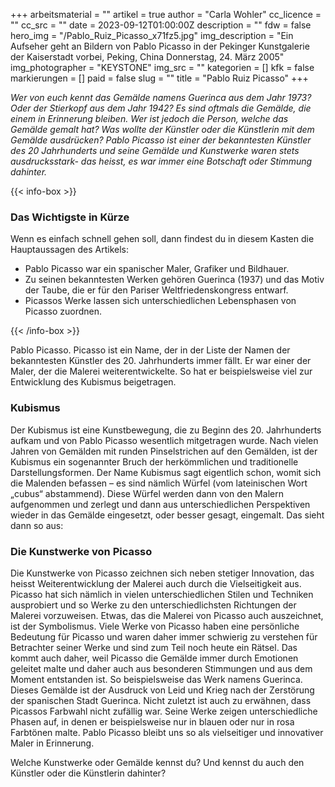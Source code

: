 +++
arbeitsmaterial = ""
artikel = true
author = "Carla Wohler"
cc_licence = ""
cc_src = ""
date = 2023-09-12T01:00:00Z
description = ""
fdw = false
hero_img = "/Pablo_Ruiz_Picasso_x71fz5.jpg"
img_description = "Ein Aufseher geht an Bildern von Pablo Picasso in der Pekinger Kunstgalerie der Kaiserstadt vorbei, Peking, China Donnerstag, 24. März 2005"
img_photographer = "KEYSTONE"
img_src = ""
kategorien = []
kfk = false
markierungen = []
paid = false
slug = ""
title = "Pablo Ruiz Picasso"
+++

_Wer von euch kennt das Gemälde namens Guerinca aus dem Jahr 1973? Oder der Stierkopf aus dem Jahr 1942? Es sind oftmals die Gemälde, die einem in Erinnerung bleiben. Wer ist jedoch die Person, welche das Gemälde gemalt hat? Was wollte der Künstler oder die Künstlerin mit dem Gemälde ausdrücken? Pablo Picasso ist einer der bekanntesten Künstler des 20 Jahrhunderts und seine Gemälde und Kunstwerke waren stets ausdrucksstark- das heisst, es war immer eine Botschaft oder Stimmung dahinter._

{{< info-box >}} <h3>Das Wichtigste in Kürze</h3>

<p>Wenn es einfach schnell gehen soll, dann findest du in diesem Kasten die Hauptaussagen des Artikels:</p>

<ul>

<li>Pablo Picasso war ein spanischer Maler, Grafiker und Bildhauer.</li>

<li>Zu seinen bekanntesten Werken gehören Guerinca (1937) und das Motiv der Taube, die er für den Pariser Weltfriedenskongress entwarf.</li>

<li>Picassos Werke lassen sich unterschiedlichen Lebensphasen von Picasso zuordnen.</li>

</ul> {{< /info-box >}}

Pablo Picasso. Picasso ist ein Name, der in der Liste der Namen der bekanntesten Künstler des 20. Jahrhunderts immer fällt. Er war einer der Maler, der die Malerei weiterentwickelte. So hat er beispielsweise viel zur Entwicklung des Kubismus beigetragen.

### Kubismus

Der Kubismus ist eine Kunstbewegung, die zu Beginn des 20. Jahrhunderts aufkam und von Pablo Picasso wesentlich mitgetragen wurde. Nach vielen Jahren von Gemälden mit runden Pinselstrichen auf den Gemälden, ist der Kubismus ein sogenannter Bruch der herkömmlichen und traditionelle Darstellungsformen. Der Name Kubismus sagt eigentlich schon, womit sich die Malenden befassen – es sind nämlich Würfel (vom lateinischen Wort „cubus“ abstammend). Diese Würfel werden dann von den Malern aufgenommen und zerlegt und dann aus unterschiedlichen Perspektiven wieder in das Gemälde eingesetzt, oder besser gesagt, eingemalt. Das sieht dann so aus:

### Die Kunstwerke von Picasso

Die Kunstwerke von Picasso zeichnen sich neben stetiger Innovation, das heisst Weiterentwicklung der Malerei auch durch die Vielseitigkeit aus. Picasso hat sich nämlich in vielen unterschiedlichen Stilen und Techniken ausprobiert und so Werke zu den unterschiedlichsten Richtungen der Malerei vorzuweisen. Etwas, das die Malerei von Picasso auch auszeichnet, ist der Symbolismus. Viele Werke von Picasso haben eine persönliche Bedeutung für Picasso und waren daher immer schwierig zu verstehen für Betrachter seiner Werke und sind zum Teil noch heute ein Rätsel. Das kommt auch daher, weil Picasso die Gemälde immer durch Emotionen geleitet malte und daher auch aus besonderen Stimmungen und aus dem Moment entstanden ist. So beispielsweise das Werk namens Guerinca. Dieses Gemälde ist der Ausdruck von Leid und Krieg nach der Zerstörung der spanischen Stadt Guerinca. Nicht zuletzt ist auch zu erwähnen, dass Picassos Farbwahl nicht zufällig war. Seine Werke zeigen unterschiedliche Phasen auf, in denen er beispielsweise nur in blauen oder nur in rosa Farbtönen malte.
Pablo Picasso bleibt uns so als vielseitiger und innovativer Maler in Erinnerung.

Welche Kunstwerke oder Gemälde kennst du? Und kennst du auch den Künstler oder die Künstlerin dahinter?
